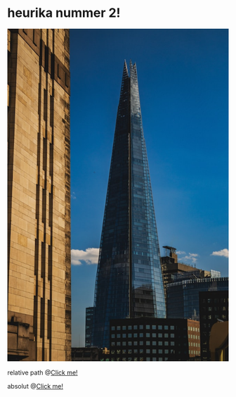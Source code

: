 # heurika nummer 2!


![image](../building1.jpg)

relative path
@[Click me!](./../../guide1.md)

absolut
@[Click me!](guide1.md)

